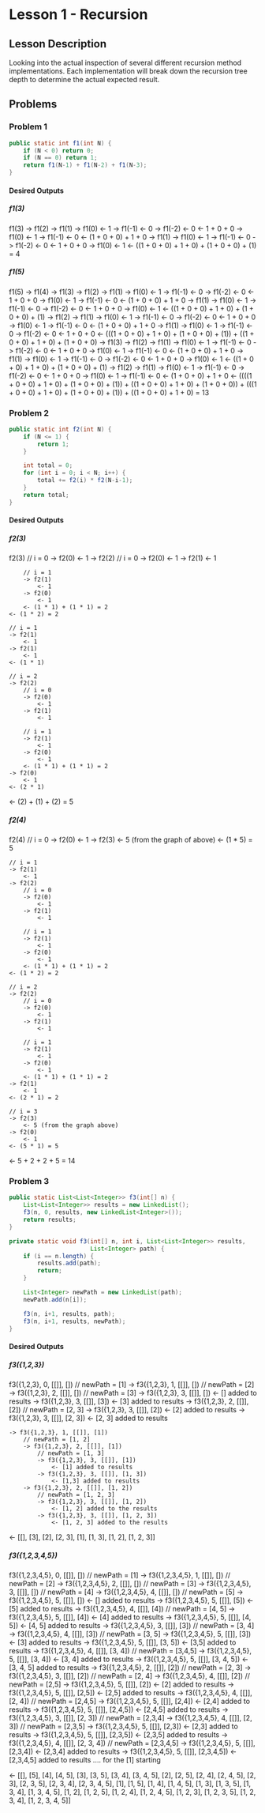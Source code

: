 # Lesson 1 - Recursion
## Lesson Description
Looking into the actual inspection of several different recursion method implementations.  Each implementation will break down the recursion tree depth to determine the actual expected result.

## Problems
### Problem 1
>
```java
public static int f1(int N) {
    if (N < 0) return 0;
    if (N == 0) return 1;
    return f1(N-1) + f1(N-2) + f1(N-3);
}
```

#### Desired Outputs
##### f1(3)
>
f1(3)
    -> f1(2)
        -> f1(1)
            -> f1(0)
                <- 1
            -> f1(-1)
                <- 0
            -> f1(-2)
                <- 0
            <- 1 + 0 + 0
        -> f1(0)
            <- 1
        -> f1(-1)
            <- 0 
        <-  (1 + 0 + 0) + 1 + 0
    -> f1(1)
        -> f1(0)
            <- 1
        -> f1(-1)
            <- 0
        -> f1(-2)
            <- 0
        <- 1 + 0 + 0
    -> f1(0)
        <- 1
    <- ((1 + 0 + 0) + 1 + 0) + (1 + 0 + 0) + (1) = 4

##### f1(5)
>
f1(5)
    -> f1(4)
        -> f1(3)
            -> f1(2)
                -> f1(1)
                    -> f1(0)
                        <- 1
                    -> f1(-1)
                        <- 0
                    -> f1(-2)
                        <- 0
                    <- 1 + 0 + 0
                -> f1(0)
                    <- 1
                -> f1(-1)
                    <- 0
                <- (1 + 0 + 0) + 1 + 0
            -> f1(1)
                -> f1(0)
                    <- 1
                -> f1(-1)
                    <- 0
                -> f1(-2)
                    <- 0
                <- 1 + 0 + 0
            -> f1(0)
                <- 1
            <- ((1 + 0 + 0) + 1 + 0) + (1 + 0 + 0) + (1)
        -> f1(2)
            -> f1(1)
                -> f1(0)
                    <- 1
                -> f1(-1)
                    <- 0
                -> f1(-2)
                    <- 0
                <- 1 + 0 + 0
            -> f1(0)
                <- 1
            -> f1(-1)
                <- 0
            <- (1 + 0 + 0) + 1 + 0
        -> f1(1)
            -> f1(0)
                <- 1
            -> f1(-1)
                <- 0
            -> f1(-2)
                <- 0
            <- 1 + 0 + 0
        <- (((1 + 0 + 0) + 1 + 0) + (1 + 0 + 0) + (1)) + ((1 + 0 + 0) + 1 + 0) + (1 + 0 + 0)
    -> f1(3)
        -> f1(2)
            -> f1(1)
                -> f1(0)
                    <- 1
                -> f1(-1)
                    <- 0
                -> f1(-2)
                    <- 0
                <- 1 + 0 + 0
            -> f1(0)
                <- 1
            -> f1(-1)
                <- 0
            <- (1 + 0 + 0) + 1 + 0
        -> f1(1)
            -> f1(0)
                <- 1
            -> f1(-1)
                <- 0
            -> f1(-2)
                <- 0
            <- 1 + 0 + 0
        -> f1(0)
            <- 1
        <- ((1 + 0 + 0) + 1 + 0) + (1 + 0 + 0) + (1)
    -> f1(2)
        -> f1(1)
            -> f1(0)
                <- 1
            -> f1(-1)
                <- 0
            -> f1(-2)
                <- 0
            <- 1 + 0 + 0
        -> f1(0)
            <- 1
        -> f1(-1)
            <- 0
        <- (1 + 0 + 0) + 1 + 0
    <- ((((1 + 0 + 0) + 1 + 0) + (1 + 0 + 0) + (1)) + ((1 + 0 + 0) + 1 + 0) + (1 + 0 + 0)) + (((1 + 0 + 0) + 1 + 0) + (1 + 0 + 0) + (1)) + ((1 + 0 + 0) + 1 + 0) = 13

### Problem 2
>
```java
public static int f2(int N) {
    if (N <= 1) {
        return 1;
    }

    int total = 0;
    for (int i = 0; i < N; i++) {
        total += f2(i) * f2(N-i-1);
    }        
    return total;
}
```

#### Desired Outputs
##### f2(3)
>
f2(3)
    // i = 0
    -> f2(0)
        <- 1
    -> f2(2)
        // i = 0
        -> f2(0)
            <- 1
        -> f2(1)
            <- 1
        
        // i = 1
        -> f2(1)
            <- 1
        -> f2(0)
            <- 1
        <- (1 * 1) + (1 * 1) = 2
    <- (1 * 2) = 2

    // i = 1
    -> f2(1)
        <- 1
    -> f2(1)
        <- 1
    <- (1 * 1)
    
    // i = 2
    -> f2(2)
        // i = 0
        -> f2(0)
            <- 1
        -> f2(1)
            <- 1
        
        // i = 1
        -> f2(1)
            <- 1
        -> f2(0)
            <- 1
        <- (1 * 1) + (1 * 1) = 2
    -> f2(0)
        <- 1
    <- (2 * 1)
<- (2) + (1) + (2) = 5

##### f2(4)
>
f2(4)
    // i = 0
    -> f2(0)
        <- 1
    -> f2(3)
        <- 5 (from the graph of above)
    <- (1 * 5) = 5

    // i = 1
    -> f2(1)
        <- 1
    -> f2(2)
        // i = 0
        -> f2(0)
            <- 1
        -> f2(1)
            <- 1
        
        // i = 1
        -> f2(1)
            <- 1
        -> f2(0)
            <- 1
        <- (1 * 1) + (1 * 1) = 2
    <- (1 * 2) = 2
    
    // i = 2
    -> f2(2)
        // i = 0
        -> f2(0)
            <- 1
        -> f2(1)
            <- 1
        
        // i = 1
        -> f2(1)
            <- 1
        -> f2(0)
            <- 1
        <- (1 * 1) + (1 * 1) = 2
    -> f2(1)
        <- 1
    <- (2 * 1) = 2
    
    // i = 3
    -> f2(3)
        <- 5 (from the graph above)
    -> f2(0)
        <- 1
    <- (5 * 1) = 5
<- 5 + 2 + 2 + 5 = 14

### Problem 3
>
```java
public static List<List<Integer>> f3(int[] n) {
    List<List<Integer>> results = new LinkedList();
    f3(n, 0, results, new LinkedList<Integer>());
    return results;
}

private static void f3(int[] n, int i, List<List<Integer>> results,  
                       List<Integer> path) {
    if (i == n.length) {
        results.add(path);
        return;
    }

    List<Integer> newPath = new LinkedList(path);
    newPath.add(n[i]);

    f3(n, i+1, results, path);
    f3(n, i+1, results, newPath);
}
```

#### Desired Outputs
##### f3({1,2,3})
>
f3({1,2,3}, 0, [[]], [])
    // newPath = [1]
    -> f3({1,2,3}, 1, [[]], [])
        // newPath = [2]
        -> f3({1,2,3}, 2, [[]], [])
            // newPath = [3]
            -> f3({1,2,3}, 3, [[]], [])
                <- [] added to results
            -> f3({1,2,3}, 3, [[]], [3])
                <- [3] added to results
        -> f3({1,2,3}, 2, [[]], [2])
            // newPath = [2, 3]
            -> f3({1,2,3}, 3, [[]], [2])
                <- [2] added to results
            -> f3({1,2,3}, 3, [[]], [2, 3])
                <- [2, 3] added to results

    -> f3({1,2,3}, 1, [[]], [1])
        // newPath = [1, 2]
        -> f3({1,2,3}, 2, [[]], [1])
            // newPath = [1, 3]
            -> f3({1,2,3}, 3, [[]], [1])
                <- [1] added to results
            -> f3({1,2,3}, 3, [[]], [1, 3])
                <- [1,3] added to results
        -> f3({1,2,3}, 2, [[]], [1, 2])
            // newPath = [1, 2, 3]
            -> f3({1,2,3}, 3, [[]], [1, 2])
                <- [1, 2] added to the results
            -> f3({1,2,3}, 3, [[]], [1, 2, 3])
                <- [1, 2, 3] added to the results
<- [[], [3], [2], [2, 3], [1], [1, 3], [1, 2], [1, 2, 3]]

##### f3({1,2,3,4,5})
>
f3({1,2,3,4,5}, 0, [[]], [])
    // newPath = [1]
    -> f3({1,2,3,4,5}, 1, [[]], [])
        // newPath = [2]
        -> f3({1,2,3,4,5}, 2, [[]], [])
            // newPath = [3]
            -> f3({1,2,3,4,5}, 3, [[]], [])
                // newPath = [4]
                -> f3({1,2,3,4,5}, 4, [[]], [])
                    // newPath = [5]
                    -> f3({1,2,3,4,5}, 5, [[]], [])
                        <- [] added to results
                    -> f3({1,2,3,4,5}, 5, [[]], [5])
                        <- [5] added to results
                -> f3({1,2,3,4,5}, 4, [[]], [4])
                    // newPath = [4, 5]
                    -> f3({1,2,3,4,5}, 5, [[]], [4])
                        <- [4] added to results
                    -> f3({1,2,3,4,5}, 5, [[]], [4, 5])
                        <- [4, 5] added to results
            -> f3({1,2,3,4,5}, 3, [[]], [3])
                // newPath = [3, 4]
                -> f3({1,2,3,4,5}, 4, [[]], [3])
                    // newPath = [3, 5]
                    -> f3({1,2,3,4,5}, 5, [[]], [3])
                        <- [3] added to results
                    -> f3({1,2,3,4,5}, 5, [[]], [3, 5])
                        <- [3,5] added to results
                -> f3({1,2,3,4,5}, 4, [[]], [3, 4])
                    // newPath = [3,4,5]
                    -> f3({1,2,3,4,5}, 5, [[]], [3, 4])
                        <- [3, 4] added to results
                    -> f3({1,2,3,4,5}, 5, [[]], [3, 4, 5])
                        <- [3, 4, 5] added to results
        -> f3({1,2,3,4,5}, 2, [[]], [2])
            // newPath = [2, 3]
            -> f3({1,2,3,4,5}, 3, [[]], [2])
                // newPath = [2, 4]
                -> f3({1,2,3,4,5}, 4, [[]], [2])
                    // newPath = [2,5]
                    -> f3({1,2,3,4,5}, 5, [[]], [2])
                        <- [2] added to results
                    -> f3({1,2,3,4,5}, 5, [[]], [2,5])
                        <- [2,5] added to results
                -> f3({1,2,3,4,5}, 4, [[]], [2, 4])
                    // newPath = [2,4,5]
                    -> f3({1,2,3,4,5}, 5, [[]], [2,4])
                        <- [2,4] added to results
                    -> f3({1,2,3,4,5}, 5, [[]], [2,4,5])
                        <- [2,4,5] added to results
            -> f3({1,2,3,4,5}, 3, [[]], [2, 3])
                // newPath = [2,3,4]
                -> f3({1,2,3,4,5}, 4, [[]], [2, 3])
                    // newPath = [2,3,5]
                    -> f3({1,2,3,4,5}, 5, [[]], [2,3])
                        <- [2,3] added to results
                    -> f3({1,2,3,4,5}, 5, [[]], [2,3,5])
                        <- [2,3,5] added to results
                -> f3({1,2,3,4,5}, 4, [[]], [2, 3, 4])
                    // newPath = [2,3,4,5]
                    -> f3({1,2,3,4,5}, 5, [[]], [2,3,4])
                        <- [2,3,4] added to results
                    -> f3({1,2,3,4,5}, 5, [[]], [2,3,4,5])
                        <- [2,3,4,5] added to results
    .... for the [1] starting

<- [[], [5], 
    [4], [4, 5], 
    [3], [3, 5], [3, 4], [3, 4, 5], 
    [2], [2, 5], [2, 4], [2, 4, 5], [2, 3], [2, 3, 5], [2, 3, 4], [2, 3, 4, 5], 
    [1], [1, 5], [1, 4], [1, 4, 5], [1, 3], [1, 3, 5], [1, 3, 4], [1, 3, 4, 5], 
                                    [1, 2], [1, 2, 5], [1, 2, 4], [1, 2, 4, 5], [1, 2, 3], [1, 2, 3, 5], [1, 2, 3, 4], [1, 2, 3, 4, 5]]
